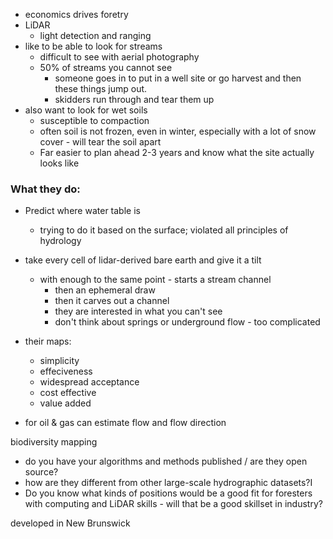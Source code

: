 - economics drives foretry
- LiDAR
	- light detection and ranging
- like to be able to look for streams
	- difficult to see with aerial photography
	- 50% of streams you cannot see 
		- someone goes in to put in a well site or go harvest and then these things jump out. 
		- skidders run through and tear them up
- also want to look for wet soils
	- susceptible to compaction 
	- often soil is not frozen, even in winter, especially with a lot of snow cover - will tear the soil apart
	- Far easier to plan ahead 2-3 years and know what the site actually looks like
### What they do:
- Predict where water table is
	- trying to do it based on the surface; violated all principles of hydrology
- take every cell of lidar-derived bare earth and give it a tilt
	- with enough to the same point - starts a stream channel
		- then an ephemeral draw
		- then it carves out a channel
		- they are interested in what you can't see
		- don't think about springs or underground flow - too complicated
- their maps:
	- simplicity
	- effeciveness
	- widespread acceptance
	- cost effective
	- value added

- for oil & gas can estimate flow and flow direction

biodiversity mapping

- do you have your algorithms and methods published / are they open source?
- how are they different from other large-scale hydrographic datasets?I
- Do you know what kinds of positions would be a good fit for foresters with computing and LiDAR skills - will that be a good skillset in industry? 

developed in New Brunswick
